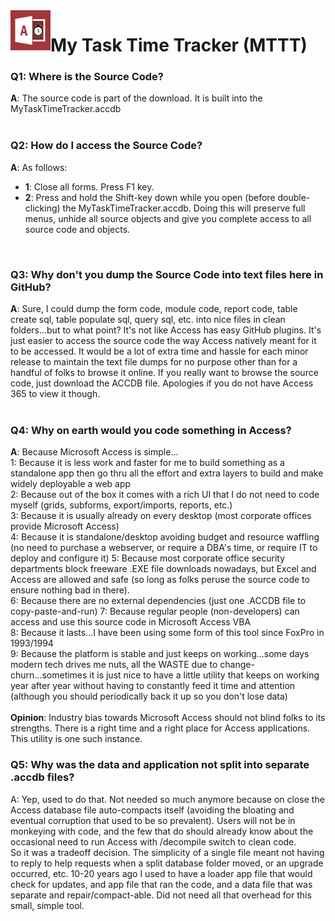 <img align="left" src="https://github.com/DataResearchLabs/my_task_time_tracker/blob/main/img/application_icon.png" width="64px">

# My Task Time Tracker (MTTT) 


### Q1: Where is the Source Code?
**A**: The source code is part of the download.  It is built into the MyTaskTimeTracker.accdb<br>
<br>


### Q2: How do I access the Source Code?
**A**: As follows:
* **1**: Close all forms.  Press F1 key.<br>
* **2**: Press and hold the Shift-key down while you open (before double-clicking) the MyTaskTimeTracker.accdb. Doing this will preserve full menus, unhide all source objects and give you complete access to all source code and objects.<br>
<br>


### Q3: Why don't you dump the Source Code into text files here in GitHub?
**A**: Sure, I could dump the form code, module code, report code, table create sql, table populate sql, query sql, etc. into nice files in clean folders...but to what point?  It's not like Access has easy GitHub plugins.  It's just easier to access the source code the way Access natively meant for it to be accessed.  It would be a lot of extra time and hassle for each minor release to maintain the text file dumps for no purpose other than for a handful of folks to browse it online.  If you really want to browse the source code, just download the ACCDB file.  Apologies if you do not have Access 365 to view it though.<br>
<br>


<a id="whyMicrosoftAccess" class="anchor" href="#whyMicrosoftAccess" aria-hidden="true"> </a>
### Q4: Why on earth would you code something in Access?
**A**: Because Microsoft Access is simple...<br>
  1: Because it is less work and faster for me to build something as a standalone app then go thru all the effort and extra layers to build and make widely deployable a web app<br>
  2: Because out of the box it comes with a rich UI that I do not need to code myself (grids, subforms, export/imports, reports, etc.)<br>
  3: Because it is usually already on every desktop (most corporate offices provide Microsoft Access)<br>
  4: Because it is standalone/desktop avoiding budget and resource waffling (no need to purchase a webserver, or require a DBA's time, or require IT to deploy and configure it)
  5: Because most corporate office security departments block freeware .EXE file downloads nowadays, but Excel and Access are allowed and safe (so long as folks peruse the source code to ensure nothing bad in there).<br>
  6: Because there are no external dependencies (just one .ACCDB file to copy-paste-and-run)
  7: Because regular people (non-developers) can access and use this source code in Microsoft Access VBA<br>
  8: Because it lasts...I have been using some form of this tool since FoxPro in 1993/1994<br>
  9: Because the platform is stable and just keeps on working...some days modern tech drives me nuts, all the WASTE due to change-churn...sometimes it is just nice to have a little utility that keeps on working year after year without having to constantly feed it time and attention (although you should periodically back it up so you don't lose data)<br>
<br>
**Opinion**: Industry bias towards Microsoft Access should not blind folks to its strengths.  There is a right time and a right place for Access applications.  This utility is one such instance.
<br>


### Q5: Why was the data and application not split into separate .accdb files?
A: Yep, used to do that.   Not needed so much anymore because on close the Access database file auto-compacts itself (avoiding the bloating and eventual corruption that used to be so prevalent).  Users will not be in monkeying with code, and the few that do should already know about the occasional need to run Access with /decompile switch to clean code.<br>
So it was a tradeoff decision.  The simplicity of a single file meant not having to reply to help requests when a split database folder moved, or an upgrade occurred, etc.  10-20 years ago I used to have a loader app file that would check for updates, and app file that ran the code, and a data file that was separate and repair/compact-able.  Did not need all that overhead for this small, simple tool.<br>
<br>

